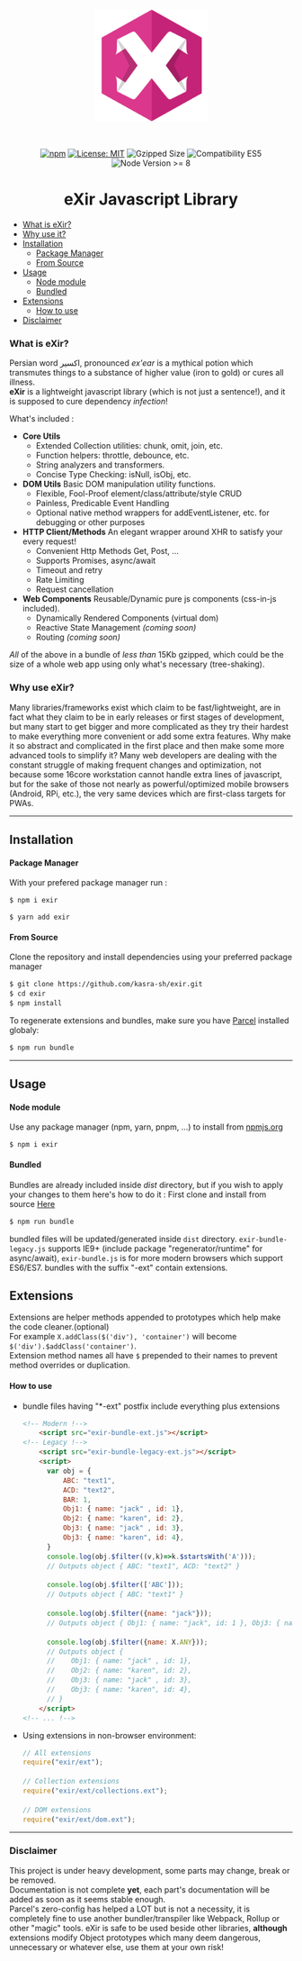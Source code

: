 <p align="center">
<img width="200px" style="max-width: 70%" src="https://raw.githubusercontent.com/kasra-sh/exir/master/.github/logo.png">
</p>
<br>
<p align="center">
<a href="https://npmjs.org/exir"><img src="https://img.shields.io/npm/v/exir" alt="npm"></a>
<a href="https://opensource.org/licenses/MIT"><img src="https://img.shields.io/badge/License-MIT-informational.svg" alt="License: MIT" /></a>
<img src="https://img.shields.io/badge/Gzipped-15Kb-green" alt="Gzipped Size" />
<img src="https://img.shields.io/badge/Compatibility-Mixed-informational" alt="Compatibility ES5" />
<img src="https://img.shields.io/badge/node->=8-yellow" alt="Node Version >= 8" />
<br>
<h1 align="center">eXir Javascript Library</h1>
</p>

- [What is eXir?](#what-is-exir)
- [Why use it?](#why-use-exir)
- [Installation](#installation)
  - [Package Manager](#package-manager)
  - [From Source](#from-source)
- [Usage](#usage)
  - [Node module](#node-module)
  - [Bundled](#bundled)
- [Extensions](#extensions)
  - [How to use](#how-to-use)
- [Disclaimer](#disclaimer)

### What is eXir?
Persian word اکسیر, pronounced *ex'ear* is a mythical potion which transmutes things to a substance of higher value (iron to gold) or cures all illness.<br>
**eXir** is a lightweight javascript library (which is not just a sentence!), and it is supposed to cure dependency *infection*!<br>

What's included :
- **Core Utils**
  - Extended Collection utilities: chunk, omit, join, etc.
  - Function helpers: throttle, debounce, etc.
  - String analyzers and transformers.
  - Concise Type Checking: isNull, isObj, etc.
- **DOM Utils**
Basic DOM manipulation utility functions.
  - Flexible, Fool-Proof element/class/attribute/style CRUD
  - Painless, Predicable Event Handling
  - Optional native method wrappers for addEventListener, etc. for debugging or other purposes
- **HTTP Client/Methods**
An elegant wrapper around XHR to satisfy your every request!
  - Convenient Http Methods Get, Post, ...
  - Supports Promises, async/await
  - Timeout and retry
  - Rate Limiting
  - Request cancellation
- **Web Components**
Reusable/Dynamic pure js components (css-in-js included).
  - Dynamically Rendered Components (virtual dom)
  - Reactive State Management *(coming soon)*
  - Routing *(coming soon)*
  
*All* of the above in a bundle of *less than* 15Kb gzipped, which could be the size of a whole web app using only what's necessary (tree-shaking).

### Why use eXir?
Many libraries/frameworks exist which claim to be fast/lightweight, are in fact what they claim to be in early releases or first stages of development,
but many start to get bigger and more complicated as they try their hardest to make everything more convenient or add some extra features.
Why make it so abstract and complicated in the first place and then make some more advanced tools to simplify it?
Many web developers are dealing with the constant struggle of making frequent changes and optimization, not because some 16core workstation cannot handle extra lines of javascript,
but for the sake of those not nearly as powerful/optimized mobile browsers (Android, RPi, etc.), the very same devices which are first-class targets for PWAs.

---

## Installation
#### Package Manager
With your prefered package manager run :
```shell script
$ npm i exir
```
```shell script
$ yarn add exir
```
#### From Source
Clone the repository and install dependencies using your preferred package manager
```sh
$ git clone https://github.com/kasra-sh/exir.git
$ cd exir
$ npm install
```
To regenerate extensions and bundles, make sure you have [Parcel](https://parceljs.org) installed globaly:
```sh
$ npm run bundle
```
---
## Usage
#### Node module
Use any package manager (npm, yarn, pnpm, ...) to install from [npmjs.org](https://npmjs.org)
```shell script
$ npm i exir
```

#### Bundled
Bundles are already included inside *dist* directory, but if you wish to apply your changes to them here's how to do it :
First clone and install from source [Here](#from-source)
```sh
$ npm run bundle
```
bundled files will be updated/generated inside `dist` directory. `exir-bundle-legacy.js` supports IE9+ (include package "regenerator/runtime" for async/await), `exir-bundle.js` is for more modern browsers which support ES6/ES7.
bundles with the suffix "-ext" contain extensions.
## Extensions
Extensions are helper methods appended to prototypes which help make the code cleaner.(optional)<br>
For example `X.addClass($('div'), 'container')` will become `$('div').$addClass('container')`.<br>
Extension method names all have `$` prepended to their names to prevent method overrides or duplication.

#### How to use
- bundle files having "*-ext" postfix include everything plus extensions
  ```html
  <!-- Modern !-->
      <script src="exir-bundle-ext.js"></script>
  <!-- Legacy !-->
      <script src="exir-bundle-legacy-ext.js"></script>
      <script>
        var obj = {
            ABC: "text1",
            ACD: "text2",
            BAR: 1,
            Obj1: { name: "jack" , id: 1},
            Obj2: { name: "karen", id: 2},
            Obj3: { name: "jack" , id: 3},
            Obj3: { name: "karen", id: 4},
        }
        console.log(obj.$filter((v,k)=>k.$startsWith('A')));
        // Outputs object { ABC: "text1", ACD: "text2" }
        
        console.log(obj.$filter(['ABC']));
        // Outputs object { ABC: "text1" }
  
        console.log(obj.$filter({name: "jack"}));
        // Outputs object { Obj1: { name: "jack", id: 1 }, Obj3: { name: "jack", id: 3 }}
  
        console.log(obj.$filter({name: X.ANY}));
        // Outputs object {
        //    Obj1: { name: "jack" , id: 1},
        //    Obj2: { name: "karen", id: 2},
        //    Obj3: { name: "jack" , id: 3},
        //    Obj3: { name: "karen", id: 4},
        // }
      </script>
  <!-- ... !-->
  ```
- Using extensions in non-browser environment:
  ```javascript
  // All extensions
  require("exir/ext"); 

  // Collection extensions
  require("exir/ext/collections.ext");  
  
  // DOM extensions
  require("exir/ext/dom.ext");
  ```
---

### Disclaimer
This project is under heavy development, some parts may change, break or be removed.<br>
Documentation is not complete **yet**, each part's documentation will be added as soon as it seems stable enough.<br>
Parcel's zero-config has helped a LOT but is not a necessity, it is completely fine to use another bundler/transpiler like Webpack, Rollup or other "magic" tools.
eXir is safe to be used beside other libraries, **although** extensions modify Object prototypes which many deem dangerous, unnecessary or whatever else, use them at your own risk!